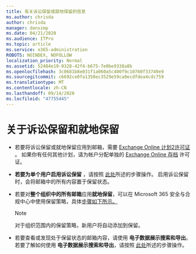 ```yaml
---
title: 有关诉讼保留或就地保留的信息
ms.author: chrisda
author: chrisda
manager: dansimp
ms.date: 04/21/2020
ms.audience: ITPro
ms.topic: article
ms.service: o365-administration
ROBOTS: NOINDEX, NOFOLLOW
localization_priority: Normal
ms.assetid: 52484e19-9328-42f4-b675-7e0be9338a8b
ms.openlocfilehash: 3c0681b8e031f1a060a5c400f9c10760f33749e9
ms.sourcegitcommit: c6692ce0fa1358ec3529e59ca0ecdfdea4cdc759
ms.translationtype: MT
ms.contentlocale: zh-CN
ms.lasthandoff: 09/14/2020
ms.locfileid: "47755445"
---
```

# <a name="about-litigation-holds-and-in-place-holds"></a>关于诉讼保留和就地保留

- 若要将诉讼保留或就地保留应用到邮箱，需要 [Exchange Online 计划2许可证](https://docs.microsoft.com/office365/servicedescriptions/office-365-platform-service-description/office-365-plan-options) 。 如果你有任何其他计划，请为帐户分配单独的 [Exchange Online 存档](https://docs.microsoft.com/office365/servicedescriptions/exchange-online-archiving-service-description/exchange-online-archiving-service-description) 许可证。 
    
- **若要为单个用户启用诉讼保留** ，请按照 [此处](https://docs.microsoft.com/office365/SecurityCompliance/place-a-mailbox-on-litigation-hold)所述的步骤操作。 启用诉讼保留时，会将邮箱中的所有内容置于保留状态。
    
- 若要对**整个组织中的所有邮箱**应用**就地保留**，可以在 Microsoft 365 安全与合规中心中使用保留策略，具体[步骤如下所示。]( https://docs.microsoft.com/microsoft-365/compliance/retention-policies)
    
    > [!NOTE]
    > 对于组织范围内的保留策略，新用户将自动添加到保留。 
  
- 若要查看或发现处于保留状态的邮箱内容，请使用 **电子数据展示搜索和导出**。 若要了解如何使用 **电子数据展示搜索和导出**，请按照 [此处](https://docs.microsoft.com/microsoft-365/compliance/export-search-results)所述的步骤操作。
    

